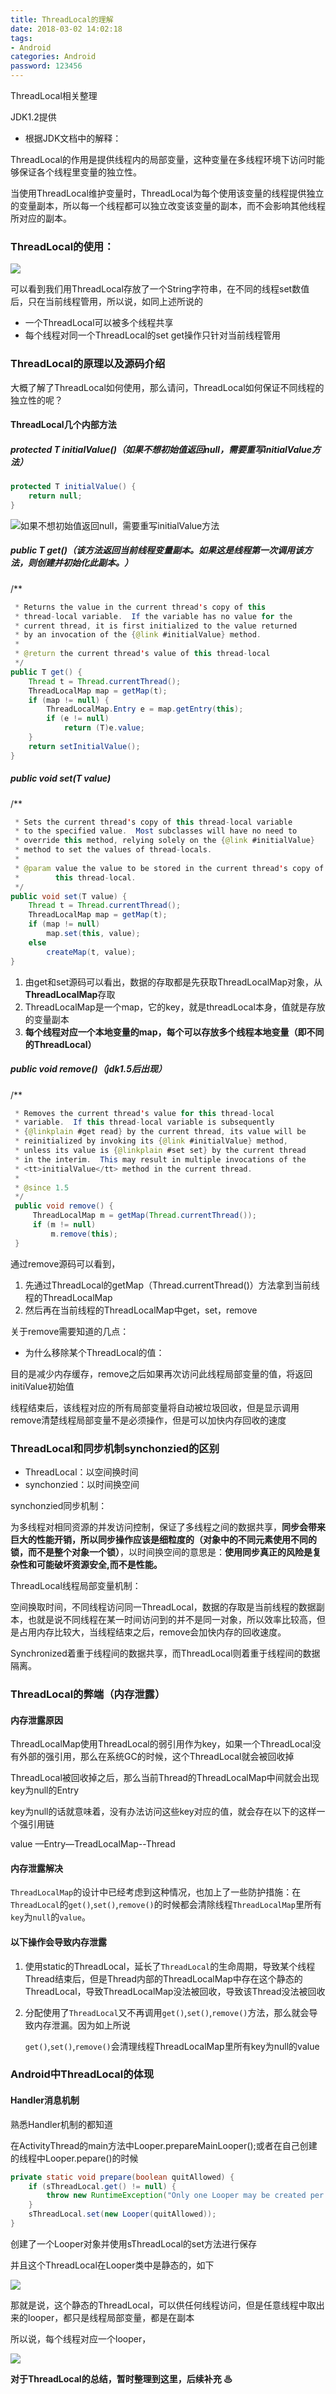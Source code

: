 ```yaml
---
title: ThreadLocal的理解
date: 2018-03-02 14:02:18
tags: 
- Android
categories: Android
password: 123456
---
```


ThreadLocal相关整理

<!--more-->

JDK1.2提供

- 根据JDK文档中的解释：

ThreadLocal的作用是提供线程内的局部变量，这种变量在多线程环境下访问时能够保证各个线程里变量的独立性。

当使用ThreadLocal维护变量时，ThreadLocal为每个使用该变量的线程提供独立的变量副本，所以每一个线程都可以独立改变该变量的副本，而不会影响其他线程所对应的副本。

### ThreadLocal的使用：

![](https://ws4.sinaimg.cn/large/006tNc79gy1foyhets3pvj31kw15p4ac.jpg)

可以看到我们用ThreadLocal存放了一个String字符串，在不同的线程set数值后，只在当前线程管用，所以说，如同上述所说的

- 一个ThreadLocal可以被多个线程共享
- 每个线程对同一个ThreadLocal的set get操作只针对当前线程管用

### ThreadLocal的原理以及源码介绍

大概了解了ThreadLocal如何使用，那么请问，ThreadLocal如何保证不同线程的独立性的呢？

#### ThreadLocal几个内部方法

##### **protected T initialValue()**（如果不想初始值返回null，需要重写initialValue方法）

```java
protected T initialValue() {
    return null;
}
```

![如果不想初始值返回null，需要重写initialValue方法](https://ws2.sinaimg.cn/large/006tNc79gy1foyhxjqs0qj31kw0zyn9s.jpg)

##### **public T get()**（该方法返回当前线程变量副本。如果这是线程第一次调用该方法，则创建并初始化此副本。）

/**

```java
 * Returns the value in the current thread's copy of this
 * thread-local variable.  If the variable has no value for the
 * current thread, it is first initialized to the value returned
 * by an invocation of the {@link #initialValue} method.
 *
 * @return the current thread's value of this thread-local
 */
public T get() {
    Thread t = Thread.currentThread();
    ThreadLocalMap map = getMap(t);
    if (map != null) {
        ThreadLocalMap.Entry e = map.getEntry(this);
        if (e != null)
            return (T)e.value;
    }
    return setInitialValue();
}
```
##### **public void set(T value)**

/**

```java
 * Sets the current thread's copy of this thread-local variable
 * to the specified value.  Most subclasses will have no need to
 * override this method, relying solely on the {@link #initialValue}
 * method to set the values of thread-locals.
 *
 * @param value the value to be stored in the current thread's copy of
 *        this thread-local.
 */
public void set(T value) {
    Thread t = Thread.currentThread();
    ThreadLocalMap map = getMap(t);
    if (map != null)
        map.set(this, value);
    else
        createMap(t, value);
}
```
1. 由get和set源码可以看出，数据的存取都是先获取ThreadLocalMap对象，从**ThreadLocalMap**存取
2. ThreadLocalMap是一个map，它的key，就是threadLocal本身，值就是存放的变量副本
3. **每个线程对应一个本地变量的map，每个可以存放多个线程本地变量（即不同的ThreadLocal）**

##### **public void remove()**（jdk1.5后出现）

/**

```java
 * Removes the current thread's value for this thread-local
 * variable.  If this thread-local variable is subsequently
 * {@linkplain #get read} by the current thread, its value will be
 * reinitialized by invoking its {@link #initialValue} method,
 * unless its value is {@linkplain #set set} by the current thread
 * in the interim.  This may result in multiple invocations of the
 * <tt>initialValue</tt> method in the current thread.
 *
 * @since 1.5
 */
 public void remove() {
     ThreadLocalMap m = getMap(Thread.currentThread());
     if (m != null)
         m.remove(this);
 }
```
通过remove源码可以看到，

1. 先通过ThreadLocal的getMap（Thread.currentThread()）方法拿到当前线程的ThreadLocalMap
2. 然后再在当前线程的ThreadLocalMap中get，set，remove

关于remove需要知道的几点：

- 为什么移除某个ThreadLocal的值：

目的是减少内存缓存，remove之后如果再次访问此线程局部变量的值，将返回initiValue初始值

线程结束后，该线程对应的所有局部变量将自动被垃圾回收，但是显示调用remove清楚线程局部变量不是必须操作，但是可以加快内存回收的速度

### ThreadLocal和同步机制synchonzied的区别

- ThreadLocal：以空间换时间
- synchonzied：以时间换空间

synchonzied同步机制：

为多线程对相同资源的并发访问控制，保证了多线程之间的数据共享，**同步会带来巨大的性能开销，所以同步操作应该是细粒度的（对象中的不同元素使用不同的锁，而不是整个对象一个锁）**，以时间换空间的意思是：**使用同步真正的风险是复杂性和可能破坏资源安全,而不是性能。**

ThreadLocal线程局部变量机制：

空间换取时间，不同线程访问同一ThreadLocal，数据的存取是当前线程的数据副本，也就是说不同线程在某一时间访问到的并不是同一对象，所以效率比较高，但是占用内存比较大，当线程结束之后，remove会加快内存的回收速度。

Synchronized着重于线程间的数据共享，而ThreadLocal则着重于线程间的数据隔离。 

### ThreadLocal的弊端（内存泄露）

#### 内存泄露原因

ThreadLocalMap使用ThreadLocal的弱引用作为key，如果一个ThreadLocal没有外部的强引用，那么在系统GC的时候，这个ThreadLocal就会被回收掉

ThreadLocal被回收掉之后，那么当前Thread的ThreadLocalMap中间就会出现key为null的Entry

key为null的话就意味着，没有办法访问这些key对应的值，就会存在以下的这样一个强引用链

value —Entry—TreadLocalMap--Thread

#### 内存泄露解决

`ThreadLocalMap`的设计中已经考虑到这种情况，也加上了一些防护措施：在`ThreadLocal`的`get()`,`set()`,`remove()`的时候都会清除线程`ThreadLocalMap`里所有`key`为`null`的`value`。

#### 以下操作会导致内存泄露

1. 使用static的ThreadLocal，延长了`ThreadLocal`的生命周期，导致某个线程Thread结束后，但是Thread内部的ThreadLocalMap中存在这个静态的ThreadLocal，导致ThreadLocalMap没法被回收，导致该Thread没法被回收

2. 分配使用了`ThreadLocal`又不再调用`get()`,`set()`,`remove()`方法，那么就会导致内存泄漏。因为如上所说

   `get()`,`set()`,`remove()`会清理线程ThreadLocalMap里所有key为null的value

### Android中ThreadLocal的体现

#### Handler消息机制

熟悉Handler机制的都知道

在ActivityThread的main方法中Looper.prepareMainLooper();或者在自己创建的线程中Looper.pepare()的时候

```java
private static void prepare(boolean quitAllowed) {
    if (sThreadLocal.get() != null) {
        throw new RuntimeException("Only one Looper may be created per thread");
    }
    sThreadLocal.set(new Looper(quitAllowed));
}
```

创建了一个Looper对象并使用sThreadLocal的set方法进行保存

并且这个ThreadLocal在Looper类中是静态的，如下

![](https://ws4.sinaimg.cn/large/006tNc79gy1foylpjjmbuj31jg0w6k0i.jpg)

那就是说，这个静态的ThreadLocal，可以供任何线程访问，但是任意线程中取出来的looper，都只是线程局部变量，都是在副本

所以说，每个线程对应一个looper，

![](https://ws4.sinaimg.cn/large/006tNc79gy1foylttuf5dj31i40ectj5.jpg)

**对于ThreadLocal的总结，暂时整理到这里，后续补充 ♨**
